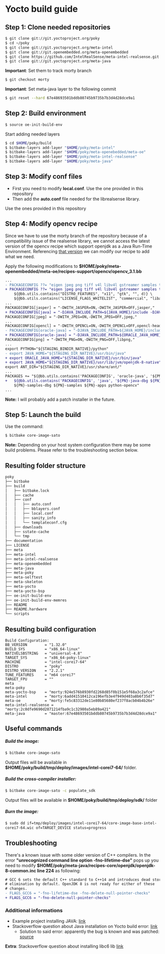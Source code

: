 # Yocto build guide

## Step 1: Clone needed repositories
```sh
$ git clone git://git.yoctoproject.org/poky
$ cd ~/poky
$ git clone git://git.yoctoproject.org/meta-intel
$ git clone git://git.openembedded.org/meta-openembedded
$ git clone https://github.com/IntelRealSense/meta-intel-realsense.git
$ git clone git://git.yoctoproject.org/meta-java
```

**Important**: Set them to track morty branch

```sh
$ git checkout morty
```

**Important**: Set meta-java layer to the following commit

 ```sh
$ git reset --hard 67e48693501bddb80745b9735b7b3d4d28dce9a1 
```

## Step 2: Build environment
```sh
$ source oe-init-build-env
```

Start adding needed layers
```sh
$ cd $HOME/poky/build
$ bitbake-layers add-layer "$HOME/poky/meta-intel"
$ bitbake-layers add-layer "$HOME/poky/meta-openebedded/meta-oe"
$ bitbake-layers add-layer "$HOME/poky/meta-intel-realsense"
$ bitbake-layers add-layer "$HOME/poky/meta-java"
```

## Step 3: Modify conf files
* First you need to modify **local.conf**. Use the one provided in this repository
* Then add the **auto.conf** file needed for the librealsense library. 

Use the ones provided in this repository

## Step 4: Modify opencv recipe
Since we have to use the morty branch of the repository because of a compatibility issue of the realsense library, we cannot
access the latest version of the opencv recipe which support openjdk as a Java Run-Time Environment.
Referencing [that version](https://github.com/openembedded/meta-openembedded/commit/39d2e1b70a963835b707ccbd80dae6c34205e7a2) we can modify our recipe to add what we need.

Apply the following modifications to **$HOME/poky/meta-openembedded/meta-oe/recipes-support/opencv/opencv_3.1.bb**
```diff
...
- PACKAGECONFIG ??= "eigen jpeg png tiff v4l libv4l gstreamer samples tbb gphoto2 \
+ PACKAGECONFIG ??= "eigen jpeg png tiff v4l libv4l gstreamer samples tbb java gphoto2 \
    ${@bb.utils.contains("DISTRO_FEATURES", "x11", "gtk", "", d)} \
    ${@bb.utils.contains("LICENSE_FLAGS_WHITELIST", "commercial", "libav", "", d)}"
...
PACKAGECONFIG[jasper] = "-DWITH_JASPER=ON,-DWITH_JASPER=OFF,jasper,"
+ PACKAGECONFIG[java] = "-DJAVA_INCLUDE_PATH=${JAVA_HOME}/include -DJAVA_INCLUDE_PATH2=${JAVA_HOME}/include/linux -DJAVA_AWT_INCLUDE_PATH=${JAVA_HOME}/include -DJAVA_AWT_LIBRARY=${JAVA_HOME}/lib/amd64/libjawt.so -DJAVA_JVM_LIBRARY=${JAVA_HOME}/lib/amd64/server/libjvm.so,,ant-native fastjar-native openjdk-8-native,"
PACKAGECONFIG[jpeg] = "-DWITH_JPEG=ON,-DWITH_JPEG=OFF,jpeg,"
...
PACKAGECONFIG[opencl] = "-DWITH_OPENCL=ON,-DWITH_OPENCL=OFF,opencl-headers,"
- PACKAGECONFIG[oracle-java] = "-DJAVA_INCLUDE_PATH=${JAVA_HOME}/include -DJAVA_INCLUDE_PATH2=${JAVA_HOME}/include/linux -DJAVA_AWT_INCLUDE_PATH=${JAVA_HOME}/include -DJAVA_AWT_LIBRARY=${JAVA_HOME}/lib/amd64/libjawt.so -DJAVA_JVM_LIBRARY=${JAVA_HOME}/lib/amd64/server/libjvm.so,,ant-native oracle-jse-jdk oracle-jse-jdk-native,"
+ PACKAGECONFIG[oracle-java] = "-DJAVA_INCLUDE_PATH=${ORACLE_JAVA_HOME}/include -DJAVA_INCLUDE_PATH2=${ORACLE_JAVA_HOME}/include/linux -DJAVA_AWT_INCLUDE_PATH=${ORACLE_JAVA_HOME}/include -DJAVA_AWT_LIBRARY=${ORACLE_JAVA_HOME}/lib/amd64/libjawt.so -DJAVA_JVM_LIBRARY=${ORACLE_JAVA_HOME}/lib/amd64/server/libjvm.so,,ant-native oracle-jse-jdk oracle-jse-jdk-native,"
PACKAGECONFIG[png] = "-DWITH_PNG=ON,-DWITH_PNG=OFF,libpng,"
...
export PYTHON="${STAGING_BINDIR_NATIVE}/python"
- export JAVA_HOME="${STAGING_DIR_NATIVE}/usr/bin/java"
+ export ORACLE_JAVA_HOME="${STAGING_DIR_NATIVE}/usr/bin/java"
+ export JAVA_HOME="${STAGING_DIR_NATIVE}/usr/lib/jvm/openjdk-8-native"
export ANT_DIR="${STAGING_DIR_NATIVE}/usr/share/ant/"
...
PACKAGES += "${@bb.utils.contains('PACKAGECONFIG', 'oracle-java', '${PN}-java-dbg ${PN}-java', '', d)} \
+   ${@bb.utils.contains('PACKAGECONFIG', 'java', '${PN}-java-dbg ${PN}-java', '', d)} \ 
    ${PN}-samples-dbg ${PN}-samples ${PN}-apps python-opencv"
...
```

**Note:** I will probably add a patch installer in the future.

## Step 5: Launch the build
Use the command:
```sh
$ bitbake core-image-sato
```

**Note:** Depending on your host system configuration there may be some build problems. Please refer to the 
troubleshooting section below.

## Resulting folder structure

```sh
poky
├── bitbake
├── build
│   ├── bitbake.lock
│   ├── cache
│   ├── conf
│   │   ├── auto.conf
│   │   ├── bblayers.conf
│   │   ├── local.conf
│   │   ├── sanity_info
│   │   └── templateconf.cfg
│   ├── downloads
│   ├── sstate-cache
│   └── tmp
├── documentation
├── LICENSE
├── meta
├── meta-intel
├── meta-intel-realsense
├── meta-openembedded
├── meta-java
├── meta-poky
├── meta-selftest
├── meta-skeleton
├── meta-yocto
├── meta-yocto-bsp
├── oe-init-build-env
├── oe-init-build-env-memres
├── README
├── README.hardware
└── scripts
```

## Resulting build configuration
```
Build Configuration:
BB_VERSION        = "1.32.0"
BUILD_SYS         = "x86_64-linux"
NATIVELSBSTRING   = "universal-4.8"
TARGET_SYS        = "x86_64-poky-linux"
MACHINE           = "intel-corei7-64"
DISTRO            = "poky"
DISTRO_VERSION    = "2.2.1"
TUNE_FEATURES     = "m64 corei7"
TARGET_FPU        = ""
meta              
meta-poky         
meta-yocto-bsp    = "morty:924e576b8930fd2268d85f0b151e5f68a3c2afce"
meta-intel        = "morty:6add41510412ca196efb3e4f949d403a8b6f35d7"
meta-oe           = "morty:fe5c83312de11e80b85680ef237f8acb04b4b26e"
meta-intel-realsense = "morty:2c0dfe9690d2871214fba9c1c32980a5eb89a421"
meta-java         = "master:67e48693501bddb80745b9735b7b3d4d28dce9a1"
```

## Useful commands 

##### Build the image:
```sh
$ bitbake core-image-sato
```

Output files will be available in **$HOME/poky/build/tmp/deploy/images/intel-corei7-64/** folder.

##### Build the cross-compiler installer:
```sh
$ bitbake core-image-sato -c populate_sdk
```

Output files will be available in **$HOME/poky/build/tmp/deploy/sdk/** folder

##### Burn the image:
```sh
$ sudo dd if=tmp/deploy/images/intel-corei7-64/core-image-base-intel-
corei7-64.wic of=TARGET_DEVICE status=progress
```

## Troubleshooting
There's a known issue with some older version of C++ compilers.
In the error **"unrecognized command line option -fno-lifetime-dse"** pops up you need to
modify **$HOME/poky/meta-java/recipes-core/openjdk/openjdk-8-common.inc line 224** as following:
```diff
# GCC 6 sets the default C++ standard to C++14 and introduces dead store
# elimination by default. OpenJDK 8 is not ready for either of these
# changes.
- FLAGS_GCC6 = "-fno-lifetime-dse -fno-delete-null-pointer-checks"
+ FLAGS_GCC6 = "-fno-delete-null-pointer-checks"
```
### Additional informations
* Example project installing JAVA: [link](http://wiki.hioproject.org/index.php?title=OpenHAB:_WeMo_Switch)
* Stackoverflow question about Java installation on Yocto build error: [link](http://stackoverflow.com/questions/43093838/java-installation-error-on-yocto-build)
  * Solution to said error: apparently the bug is known and was patched: [source](https://bugzilla.opensuse.org/show_bug.cgi?id=981625)

**Extra**: Stackoverflow question about installing libc6 lib [link](http://stackoverflow.com/questions/43074547/libc6-i386-installation-on-yocto-build/43076771#43076771)
